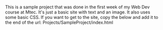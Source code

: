 This is a sample project that was done in the first week of my Web Dev course at Mtec. 
It's just a basic site with text and an image. It also uses some basic CSS. 
If you want to get to the site, copy the below and add it to the end of the url:
Projects/SampleProject/index.html
